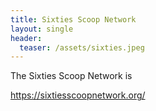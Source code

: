 ```yaml
---
title: Sixties Scoop Network
layout: single
header:
  teaser: /assets/sixties.jpeg
---
```


The Sixties Scoop Network is 

https://sixtiesscoopnetwork.org/